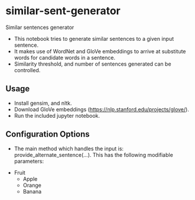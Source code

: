 # similar-sent-generator
Similar sentences generator

- This notebook tries to generate similar sentences to a given input sentence. 
- It makes use of WordNet and GloVe embeddings to arrive at substitute words for candidate words in a sentence.
- Similarity threshold, and number of sentences generated can be controlled.

## Usage

- Install gensim, and nltk.
- Download GloVe embeddings (https://nlp.stanford.edu/projects/glove/).
- Run the included jupyter notebook.

## Configuration Options

- The main method which handles the input is: provide_alternate_sentence(...). This has the following modifiable parameters:
* Fruit
  * Apple
  * Orange
  * Banana
